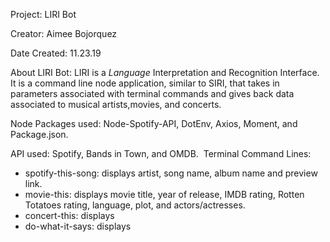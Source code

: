 Project: LIRI Bot

Creator: Aimee Bojorquez

Date Created: 11.23.19

About LIRI Bot: LIRI is a _Language_ Interpretation and Recognition Interface. It is a command line node application, similar to SIRI, that takes in parameters associated with terminal commands and gives back data associated to musical artists,movies, and concerts.

Node Packages used: Node-Spotify-API, DotEnv, Axios, Moment, and Package.json.

API used: Spotify, Bands in Town, and OMDB.
​
​Terminal Command Lines: 
- spotify-this-song: displays artist, song name, album name and preview link.
- movie-this: displays movie title, year of release, IMDB rating, Rotten Totatoes rating, language, plot, and actors/actresses.
- concert-this: displays
- do-what-it-says: displays

